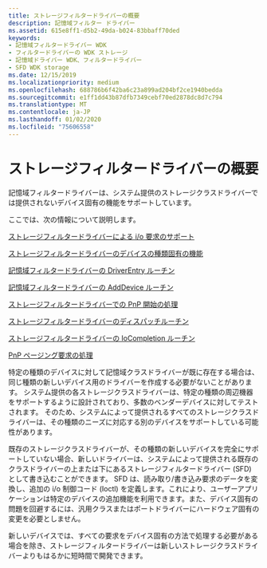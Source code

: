 ```yaml
---
title: ストレージフィルタードライバーの概要
description: 記憶域フィルター ドライバー
ms.assetid: 615e8ff1-d5b2-49da-b024-83bbaff70ded
keywords:
- 記憶域フィルタードライバー WDK
- フィルタードライバーの WDK ストレージ
- 記憶域ドライバー WDK、フィルタードライバー
- SFD WDK storage
ms.date: 12/15/2019
ms.localizationpriority: medium
ms.openlocfilehash: 688786b6f42ba6c23a899ad204bf2ce1940bedda
ms.sourcegitcommit: e1ff1dd43b87dfb7349cebf70ed2878dc8d7c794
ms.translationtype: MT
ms.contentlocale: ja-JP
ms.lasthandoff: 01/02/2020
ms.locfileid: "75606558"
---
```

# <a name="introduction-to-storage-filter-drivers"></a>ストレージフィルタードライバーの概要

記憶域フィルタードライバーは、システム提供のストレージクラスドライバーでは提供されないデバイス固有の機能をサポートしています。

ここでは、次の情報について説明します。

[ストレージフィルタードライバーによる i/o 要求のサポート](storage-filter-driver-s-support-of-i-o-requests.md)

[ストレージフィルタードライバーのデバイスの種類固有の機能](storage-filter-driver-s-device-type-specific-functionality.md)

[記憶域フィルタードライバーの DriverEntry ルーチン](storage-filter-driver-s-driverentry-routine.md)

[記憶域フィルタードライバーの AddDevice ルーチン](storage-filter-driver-s-adddevice-routine.md)

[ストレージフィルタードライバーでの PnP 開始の処理](handling-pnp-start-in-a-storage-filter-driver.md)

[ストレージフィルタードライバーのディスパッチルーチン](storage-filter-driver-s-dispatch-routines.md)

[ストレージフィルタードライバーの IoCompletion ルーチン](storage-filter-driver-s-iocompletion-routines.md)

[PnP ページング要求の処理](handling-pnp-paging-requests.md)

特定の種類のデバイスに対して記憶域クラスドライバーが既に存在する場合は、同じ種類の新しいデバイス用のドライバーを作成する必要がないことがあります。 システム提供の各ストレージクラスドライバーは、特定の種類の周辺機器をサポートするように設計されており、多数のベンダーデバイスに対してテストされます。 そのため、システムによって提供されるすべてのストレージクラスドライバーは、その種類のニーズに対応する別のデバイスをサポートしている可能性があります。

既存のストレージクラスドライバーが、その種類の新しいデバイスを完全にサポートしていない場合、新しいドライバーは、システムによって提供される既存のクラスドライバーの上または下にあるストレージフィルタードライバー (SFD) として書き込むことができます。 SFD は、読み取り/書き込み要求のデータを変換し、追加の i/o 制御コード (Ioctl) を定義します。これにより、ユーザーアプリケーションは特定のデバイスの追加機能を利用できます。また、デバイス固有の問題を回避するには、汎用クラスまたはポートドライバーにハードウェア固有の変更を必要としません。

新しいデバイスでは、すべての要求をデバイス固有の方法で処理する必要がある場合を除き、ストレージフィルタードライバーは新しいストレージクラスドライバーよりもはるかに短時間で開発できます。
